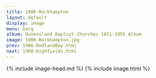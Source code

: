 ```yaml
---
title: 1906 Rockhampton
layout: default
display: image
menu: barq
album: Queensland Baptist Churches 1851-1955 Album
image: 1906-Rockhampton.jpg
prev: 1906-RedlandBay.html
next: 1908-Highfields.html
---
```

{% include image-head.md %}
{% include image.html %}